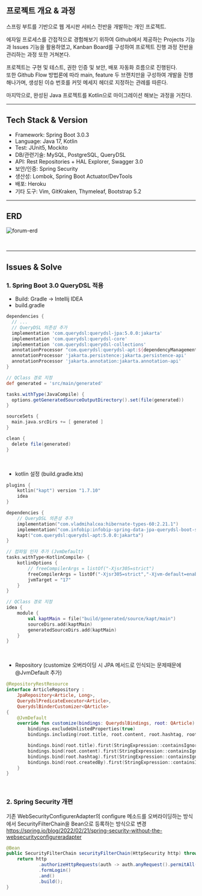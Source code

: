 ## 프로젝트 개요 & 과정
스프링 부트를 기반으로 웹 게시판 서비스 전반을 개발하는 개인 프로젝트. <br/>

에자일 프로세스를 간접적으로 경험해보기 위하여 Github에서 제공하는 Projects 기능과 Issues 기능을 활용하였고,
Kanban Board를 구성하여 프로젝트 진행 과정 전반을 관리하는 과정 또한 거쳐본다.
<br/>

프로젝트는 구현 및 테스트, 권한 인증 및 보안, 배포 자동화 흐름으로 진행된다. <br/>
또한 Github Flow 방법론에 따라 main, feature 두 브랜치만을 구성하여 개발을 진행해나가며, 
생성된 이슈 번호를 커밋 메세지 헤더로 지정하는 관례를 따른다.
<br/>

마지막으로, 완성된 Java 프로젝트를 Kotlin으로 마이그레이션 해보는 과정을 거친다.

---
## Tech Stack & Version
- Framework: Spring Boot 3.0.3
- Language: Java 17, Kotlin
- Test: JUnit5, Mockito
- DB/관련기술: MySQL, PostgreSQL, QueryDSL
- API: Rest Repositories + HAL Explorer, Swagger 3.0
- 보안/인증: Spring Security
- 생산성: Lombok, Spring Boot Actuator/DevTools
- 배포: Heroku
- 기타 도구: Vim, GitKraken, Thymeleaf, Bootstrap 5.2

---

## ERD
![forum-erd](https://user-images.githubusercontent.com/95991654/224528500-f01aa2b4-d204-4643-af02-8d275aeae4d7.svg)

<br/>

---

## Issues & Solve
### 1. Spring Boot 3.0 QueryDSL 적용
- Build: Gradle -> Intellij IDEA
- build.gradle

```groovy
dependencies {
  // ...
  // QueryDSL 의존성 추가
  implementation 'com.querydsl:querydsl-jpa:5.0.0:jakarta'
  implementation 'com.querydsl:querydsl-core'
  implementation 'com.querydsl:querydsl-collections'
  annotationProcessor "com.querydsl:querydsl-apt:${dependencyManagement.importedProperties['querydsl.version']}:jakarta"
  annotationProcessor 'jakarta.persistence:jakarta.persistence-api'
  annotationProcessor 'jakarta.annotation:jakarta.annotation-api'
}

// QClass 경로 지정
def generated = 'src/main/generated'

tasks.withType(JavaCompile) {
  options.getGeneratedSourceOutputDirectory().set(file(generated))
}

sourceSets {
  main.java.srcDirs += [ generated ]
}

clean {
  delete file(generated)
}
```

<br/>

- kotlin 설정 (build.gradle.kts)
```kotlin
plugins {
    kotlin("kapt") version "1.7.10"
    idea
}

dependencies {
    // QueryDSL 의존성 추가
    implementation("com.vladmihalcea:hibernate-types-60:2.21.1")
    implementation("com.infobip:infobip-spring-data-jpa-querydsl-boot-starter:8.1.0")
    kapt("com.querydsl:querydsl-apt:5.0.0:jakarta")
}

// 컴파일 인자 추가 (JvmDefault)
tasks.withType<KotlinCompile> {
    kotlinOptions {
        // freeCompilerArgs = listOf("-Xjsr305=strict")
        freeCompilerArgs = listOf("-Xjsr305=strict","-Xjvm-default=enable")
        jvmTarget = "17"
    }
}

// QClass 경로 지정
idea {
    module {
        val kaptMain = file("build/generated/source/kapt/main")
        sourceDirs.add(kaptMain)
        generatedSourceDirs.add(kaptMain)
    }
}
```

<br/>

- Repository (customize 오버라이딩 시 JPA 메서드로 인식되는 문제때문에 @JvmDefault 추가)
```kotlin
@RepositoryRestResource
interface ArticleRepository :
    JpaRepository<Article, Long>,
    QuerydslPredicateExecutor<Article>,
    QuerydslBinderCustomizer<QArticle>
{
    @JvmDefault
    override fun customize(bindings: QuerydslBindings, root: QArticle): Unit {
        bindings.excludeUnlistedProperties(true)
        bindings.including(root.title, root.content, root.hashtag, root.createdBy)

        bindings.bind(root.title).first(StringExpression::containsIgnoreCase)
        bindings.bind(root.content).first(StringExpression::containsIgnoreCase)
        bindings.bind(root.hashtag).first(StringExpression::containsIgnoreCase)
        bindings.bind(root.createdBy).first(StringExpression::containsIgnoreCase)
    }
}
```

<br/>

### 2. Spring Security 개편
기존 WebSecurityConfigurerAdapter의 configure 메소드를 오버라이딩하는 방식에서 
SecurityFilterChain을 Bean으로 등록하는 방식으로 변경 <br/>
https://spring.io/blog/2022/02/21/spring-security-without-the-websecurityconfigureradapter
```java
@Bean
public SecurityFilterChain securityFilterChain(HttpSecurity http) throws Exception {
    return http
            .authorizeHttpRequests(auth -> auth.anyRequest().permitAll())
            .formLogin()
            .and()
            .build();
}
```
